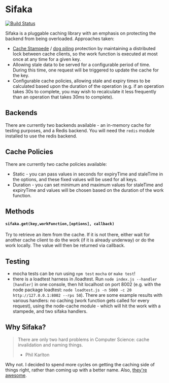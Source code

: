 # Sifaka

[![Build Status](https://travis-ci.org/dhendo/sifaka.svg?branch=master)](https://travis-ci.org/dhendo/sifaka)


Sifaka is a pluggable caching library with an emphasis on protecting the backend from being overloaded. Approaches taken:
* [Cache Stampede](http://en.wikipedia.org/wiki/Cache_stampede) / [dog piling](https://www.leaseweb.com/labs/2013/03/avoiding-the-memcache-dog-pile-effect/) protection by maintaining a distributed lock between cache clients, so the work function is executed at most once at any time for a given key.
* Allowing stale data to be served for a configurable period of time. During this time, one request will be triggered to update the cache for the key.
* Configurable cache policies, allowing stale and expiry times to be calculated based upon the duration of the operation (e.g. if an operation takes 30s to complete, you may wish to recalculate it less frequently than an operation that takes 30ms to complete).

## Backends
There are currently two backends available - an in-memory cache for testing purposes, and a Redis backend.
You will need the `redis` module installed to use the redis backend.

## Cache Policies
There are currently two cache policies available:
* Static - you can pass values in seconds for expiryTime and staleTime in the options, and these fixed values will be used for all keys.
* Duration - you can set minimum and maximum values for staleTime and expiryTime and values will be chosen based on the duration of the work function.

## Methods

#### `sifaka.get(key,workFunction,[options], callback)`
Try to retrieve an item from the cache. If it is not there, either wait for another cache client to do the work (if it is already underway) or do the work locally. The value will then be returned via callback.


## Testing

* mocha tests can be run using `npm test` `mocha` or `make test`!
* there is a loadtest harness in /loadtest. Run `node index.js --handler [handler]` in one console, then hit localhost on port 8002 (e.g. with the node package loadtest: `node loadtest.js -n 5000 -c 20 http://127.0.0.1:8002 --rps 50`). There are some example results with various handlers: no caching (work function gets called for every request), using the node-cache module - which will hit the work with a stampede, and two sifaka handlers.

## Why Sifaka?
> There are only two hard problems in Computer Science: cache invalidation and naming things.
> - Phil Karlton

Why not. I decided to spend more cycles on getting the caching side of things right, rather than coming up with a better name. Also, [they're awesome](https://en.wikipedia.org/wiki/Verreaux%27s_sifaka). 

